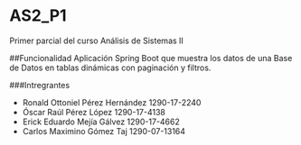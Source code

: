 # AS2_P1
Primer parcial del curso Análisis de Sistemas II

##Funcionalidad
Aplicación Spring Boot que muestra los datos de una Base de Datos en tablas dinámicas con paginación y filtros.

###Intregrantes
- Ronald Ottoniel Pérez Hernández  1290-17-2240
- Óscar Raúl Pérez López	    1290-17-4138
- Erick Eduardo Mejía Gálvez	    1290-17-4662
- Carlos Maximino Gómez Taj	    1290-07-13164
